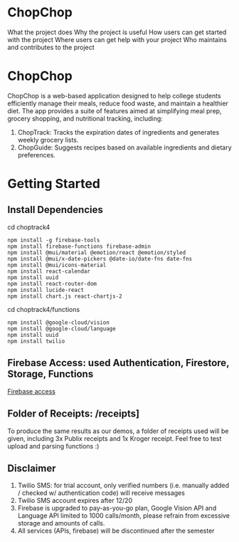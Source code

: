 # ChopChop
What the project does
Why the project is useful
How users can get started with the project
Where users can get help with your project
Who maintains and contributes to the project




# ChopChop
ChopChop is a web-based application designed to help college students efficiently manage their meals, reduce food waste, and maintain a healthier diet. The app provides a suite of features aimed at simplifying meal prep, grocery shopping, and nutritional tracking, including:
1. ChopTrack: Tracks the expiration dates of ingredients and generates weekly grocery lists.
2. ChopGuide: Suggests recipes based on available ingredients and dietary preferences.

# Getting Started

## Install Dependencies
cd choptrack4
```
npm install -g firebase-tools  
npm install firebase-functions firebase-admin  
npm install @mui/material @emotion/react @emotion/styled  
npm install @mui/x-date-pickers @date-io/date-fns date-fns  
npm install @mui/icons-material 
npm install react-calendar  
npm install uuid  
npm install react-router-dom  
npm install lucide-react  
npm install chart.js react-chartjs-2
```
cd choptrack4/functions  
```
npm install @google-cloud/vision  
npm install @google-cloud/language  
npm install uuid  
npm install twilio
```

## Firebase Access: used Authentication, Firestore, Storage, Functions
[Firebase access](https://console.firebase.google.com/u/0/project/choptrack-801d8/overview)

## Folder of Receipts: /receipts]
To produce the same results as our demos, a folder of receipts used will be given, including 3x Publix receipts and 1x Kroger receipt. Feel free to test upload and parsing functions :) 

## Disclaimer
1. Twilio SMS: for trial account, only verified numbers (i.e. manually added / checked w/ authentication code) will receive messages
2. Twilio SMS account expires after 12/20
3. Firebase is upgraded to pay-as-you-go plan, Google Vision API and Language API limited to 1000 calls/month, please refrain from excessive storage and amounts of calls. 
4. All services (APIs, firebase) will be discontinued after the semester





